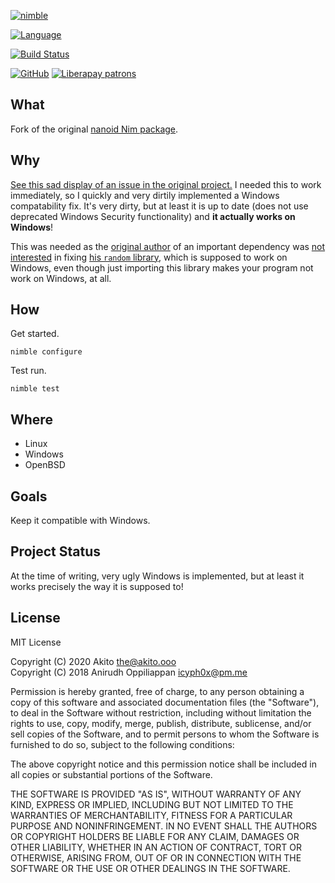 [![nimble](https://raw.githubusercontent.com/yglukhov/nimble-tag/master/nimble.png)](https://nimble.directory/pkg/neoid)

[![Language](https://img.shields.io/badge/language-Nim-orange.svg?style=plastic)](https://nim-lang.org/)

[![Build Status](https://drone.akito.ooo/api/badges/Akito/nim-neoid/status.svg)](https://drone.akito.ooo/Akito/nim-neoid)

[![GitHub](https://img.shields.io/github/license/theAkito/nim-neoid?style=plastic)](https://mit-license.org/)
[![Liberapay patrons](https://img.shields.io/liberapay/patrons/Akito?style=plastic)](https://liberapay.com/Akito/)

## What
Fork of the original [nanoid Nim package](https://nimble.directory/pkg/neoid).

## Why
[See this sad display of an issue in the original project.](https://github.com/icyphox/nanoid.nim/issues/1)
I needed this to work immediately, so I quickly and very dirtily implemented a Windows compatability fix. It's very dirty, but at least it is up to date (does not use deprecated Windows Security functionality) and **it actually works on Windows**!

This was needed as the [original author](https://github.com/oprypin) of an important dependency was [not interested](https://github.com/icyphox/nanoid.nim/issues/1#issuecomment-427253090) in fixing [his `random` library](https://github.com/oprypin/nim-random), which is supposed to work on Windows, even though just importing this library makes your program not work on Windows, at all.

## How
Get started.
```
nimble configure
```
Test run.
```
nimble test
```

## Where
* Linux
* Windows
* OpenBSD

## Goals
Keep it compatible with Windows.

## Project Status
At the time of writing, very ugly Windows is implemented, but at least it works precisely the way it is supposed to!

## License
MIT License

Copyright (C) 2020  Akito <the@akito.ooo>\
Copyright (C) 2018 Anirudh Oppiliappan <icyph0x@pm.me>

Permission is hereby granted, free of charge, to any person obtaining a copy
of this software and associated documentation files (the "Software"), to deal
in the Software without restriction, including without limitation the rights
to use, copy, modify, merge, publish, distribute, sublicense, and/or sell
copies of the Software, and to permit persons to whom the Software is
furnished to do so, subject to the following conditions:

The above copyright notice and this permission notice shall be included in all
copies or substantial portions of the Software.

THE SOFTWARE IS PROVIDED "AS IS", WITHOUT WARRANTY OF ANY KIND, EXPRESS OR
IMPLIED, INCLUDING BUT NOT LIMITED TO THE WARRANTIES OF MERCHANTABILITY,
FITNESS FOR A PARTICULAR PURPOSE AND NONINFRINGEMENT. IN NO EVENT SHALL THE
AUTHORS OR COPYRIGHT HOLDERS BE LIABLE FOR ANY CLAIM, DAMAGES OR OTHER
LIABILITY, WHETHER IN AN ACTION OF CONTRACT, TORT OR OTHERWISE, ARISING FROM,
OUT OF OR IN CONNECTION WITH THE SOFTWARE OR THE USE OR OTHER DEALINGS IN THE
SOFTWARE.